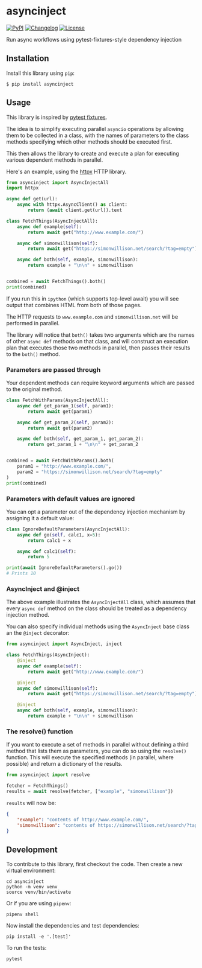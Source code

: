 # asyncinject

[![PyPI](https://img.shields.io/pypi/v/asyncinject.svg)](https://pypi.org/project/asyncinject/)
[![Changelog](https://img.shields.io/github/v/release/simonw/asyncinject?include_prereleases&label=changelog)](https://github.com/simonw/asyncinject/releases)
[![License](https://img.shields.io/badge/license-Apache%202.0-blue.svg)](https://github.com/simonw/asyncinject/blob/main/LICENSE)

Run async workflows using pytest-fixtures-style dependency injection

## Installation

Install this library using `pip`:

    $ pip install asyncinject

## Usage

This library is inspired by [pytest fixtures](https://docs.pytest.org/en/6.2.x/fixture.html).

The idea is to simplify executing parallel `asyncio` operations by allowing them to be collected in a class, with the names of parameters to the class methods specifying which other methods should be executed first.

This then allows the library to create and execute a plan for executing various dependent methods in parallel.

Here's an example, using the [httpx](https://www.python-httpx.org/) HTTP library.

```python
from asyncinject import AsyncInjectAll
import httpx

async def get(url):
    async with httpx.AsyncClient() as client:
        return (await client.get(url)).text

class FetchThings(AsyncInjectAll):
    async def example(self):
        return await get("http://www.example.com/")

    async def simonwillison(self):
        return await get("https://simonwillison.net/search/?tag=empty")

    async def both(self, example, simonwillison):
        return example + "\n\n" + simonwillison


combined = await FetchThings().both()
print(combined)
```
If you run this in `ipython` (which supports top-level await) you will see output that combines HTML from both of those pages.

The HTTP requests to `www.example.com` and `simonwillison.net` will be performed in parallel.

The library will notice that `both()` takes two arguments which are the names of other `async def` methods on that class, and will construct an execution plan that executes those two methods in parallel, then passes their results to the `both()` method.

### Parameters are passed through

Your dependent methods can require keyword arguments which are passed to the original method.

```python
class FetchWithParams(AsyncInjectAll):
    async def get_param_1(self, param1):
        return await get(param1)

    async def get_param_2(self, param2):
        return await get(param2)

    async def both(self, get_param_1, get_param_2):
        return get_param_1 + "\n\n" + get_param_2


combined = await FetchWithParams().both(
    param1 = "http://www.example.com/",
    param2 = "https://simonwillison.net/search/?tag=empty"
)
print(combined)
```
### Parameters with default values are ignored

You can opt a parameter out of the dependency injection mechanism by assigning it a default value:

```python
class IgnoreDefaultParameters(AsyncInjectAll):
    async def go(self, calc1, x=5):
        return calc1 + x

    async def calc1(self):
        return 5

print(await IgnoreDefaultParameters().go())
# Prints 10
```

### AsyncInject and @inject

The above example illustrates the `AsyncInjectAll` class, which assumes that every `async def` method on the class should be treated as a dependency injection method.

You can also specify individual methods using the `AsyncInject` base class an the `@inject` decorator:

```python
from asyncinject import AsyncInject, inject

class FetchThings(AsyncInject):
    @inject
    async def example(self):
        return await get("http://www.example.com/")

    @inject
    async def simonwillison(self):
        return await get("https://simonwillison.net/search/?tag=empty")

    @inject
    async def both(self, example, simonwillison):
        return example + "\n\n" + simonwillison
```
### The resolve() function

If you want to execute a set of methods in parallel without defining a third method that lists them as parameters, you can do so using the `resolve()` function. This will execute the specified methods (in parallel, where possible) and return a dictionary of the results.

```python
from asyncinject import resolve

fetcher = FetchThings()
results = await resolve(fetcher, ["example", "simonwillison"])
```
`results` will now be:
```json
{
    "example": "contents of http://www.example.com/",
    "simonwillison": "contents of https://simonwillison.net/search/?tag=empty"
}
```

## Development

To contribute to this library, first checkout the code. Then create a new virtual environment:

    cd asyncinject
    python -m venv venv
    source venv/bin/activate

Or if you are using `pipenv`:

    pipenv shell

Now install the dependencies and test dependencies:

    pip install -e '.[test]'

To run the tests:

    pytest
